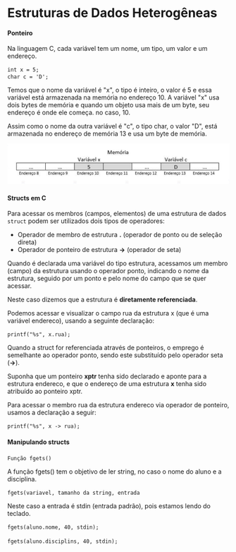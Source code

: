 # Estruturas de Dados Heterogêneas

#### Ponteiro

Na linguagem C, cada variável tem um nome, um tipo, um valor e um endereço.

```
int x = 5;  
char c = 'D';
```

Temos que o nome da variável é "x", o tipo é inteiro, o valor é 5 e essa variável está armazenada na memória no endereço 10. A variável "x" usa dois bytes de memória e quando um objeto usa mais de um byte, seu endereço é onde ele começa. no caso, 10.

Assim como o nome da outra variável é "c", o tipo char, o valor "D", está armazenada no endereço de memória 13 e usa um byte de memória.

![Ponteiros C](img/ponteiros-c.png)


#### Structs em C

Para acessar os membros (campos, elementos) de uma estrutura de dados `struct` podem ser utilizados dois tipos de operadores:

- Operador de membro de estrutura **.** (operador de ponto ou de seleção direta)
- Operador de ponteiro de estrutura **->** (operador de seta)

Quando é declarada uma variável do tipo estrutura, acessamos um membro (campo) da estrutura usando o operador ponto, indicando o nome da estrutura, seguido por um ponto e pelo nome do campo que se quer acessar.

Neste caso dizemos que a estrutura é **diretamente referenciada**.

Podemos acessar e visualizar o campo rua da estrutura x (que é uma variável endereco), usando a seguinte declaração:

```
printf("%s", x.rua);
```

Quando a struct for referenciada através de ponteiros, o emprego é semelhante ao operador ponto, sendo este substituído pelo operador seta (**->**).

Suponha que um ponteiro **xptr** tenha sido declarado e aponte para a estrutura endereco, e que o endereço de uma estrutura **x** tenha sido atribuído ao ponteiro xptr.

Para acessar o membro rua da estrutura endereco via operador de ponteiro, usamos a declaração a seguir:

```
printf("%s", x -> rua);
```

#### Manipulando structs

`Função fgets()`

A função fgets() tem o objetivo de ler string, no caso o nome do aluno e a disciplina.

```
fgets(variavel, tamanho da string, entrada
```

Neste caso a entrada é stdin (entrada padrão), pois estamos lendo do teclado.

```
fgets(aluno.nome, 40, stdin);

fgets(aluno.disciplins, 40, stdin);
```

